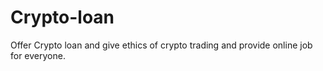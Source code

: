 # Crypto-loan
Offer Crypto loan and give ethics of crypto trading and provide online job for everyone.
